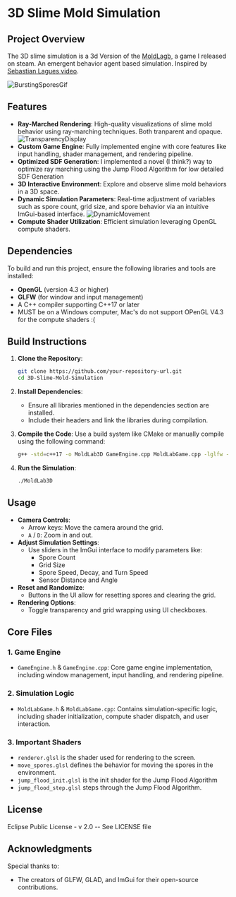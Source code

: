 # 3D Slime Mold Simulation

## Project Overview
The 3D slime simulation is a 3d Version of the [MoldLagb](https://store.steampowered.com/app/2454710/MoldLab/), a game I released on steam. An emergent behavior agent based simulation. Inspired by [Sebastian Lagues video](https://www.youtube.com/watch?v=X-iSQQgOd1A).

![BurstingSporesGif](gifs/BurstingSpores.gif)

## Features
- **Ray-Marched Rendering**: High-quality visualizations of slime mold behavior using ray-marching techniques. Both tranparent and opaque.
![TransparencyDisplay](gifs/TransparencyDisplay.gif)
- **Custom Game Engine**: Fully implemented engine with core features like input handling, shader management, and rendering pipeline.
- **Optimized SDF Generation**: I implemented a novel (I think?) way to optimize ray marching using the Jump Flood Algorithm for low detailed SDF Generation
- **3D Interactive Environment**: Explore and observe slime mold behaviors in a 3D space.
- **Dynamic Simulation Parameters**: Real-time adjustment of variables such as spore count, grid size, and spore behavior via an intuitive ImGui-based interface.
![DynamicMovement](gifs/DynamicMovement.gif)
- **Compute Shader Utilization**: Efficient simulation leveraging OpenGL compute shaders.

## Dependencies
To build and run this project, ensure the following libraries and tools are installed:

- **OpenGL** (version 4.3 or higher)
- **GLFW** (for window and input management)
- A C++ compiler supporting C++17 or later
- MUST be on a Windows computer, Mac's do not support OPenGL V4.3 for the compute shaders :(

## Build Instructions
1. **Clone the Repository**:
   ```bash
   git clone https://github.com/your-repository-url.git
   cd 3D-Slime-Mold-Simulation
   ```

2. **Install Dependencies**:
    - Ensure all libraries mentioned in the dependencies section are installed.
    - Include their headers and link the libraries during compilation.

3. **Compile the Code**:
   Use a build system like CMake or manually compile using the following command:
   ```bash
   g++ -std=c++17 -o MoldLab3D GameEngine.cpp MoldLabGame.cpp -lglfw -lGL -ldl -lpthread
   ```

4. **Run the Simulation**:
   ```bash
   ./MoldLab3D
   ```

## Usage
- **Camera Controls**:
    - Arrow keys: Move the camera around the grid.
    - `A` / `D`: Zoom in and out.
- **Adjust Simulation Settings**:
    - Use sliders in the ImGui interface to modify parameters like:
        - Spore Count
        - Grid Size
        - Spore Speed, Decay, and Turn Speed
        - Sensor Distance and Angle
- **Reset and Randomize**:
    - Buttons in the UI allow for resetting spores and clearing the grid.
- **Rendering Options**:
    - Toggle transparency and grid wrapping using UI checkboxes.

## Core Files
### 1. Game Engine
- `GameEngine.h` & `GameEngine.cpp`: Core game engine implementation, including window management, input handling, and rendering pipeline.

### 2. Simulation Logic
- `MoldLabGame.h` & `MoldLabGame.cpp`: Contains simulation-specific logic, including shader initialization, compute shader dispatch, and user interaction.

### 3. Important Shaders
- `renderer.glsl` is the shader used for rendering to the screen.
- `move_spores.glsl` defines the behavior for moving the spores in the environment.
- `jump_flood_init.glsl` is the init shader for the Jump Flood Algorithm
- `jump_flood_step.glsl` steps through the Jump Flood Algorithm.


## License
Eclipse Public License - v 2.0 -- See LICENSE file


## Acknowledgments
Special thanks to:
- The creators of GLFW, GLAD, and ImGui for their open-source contributions.

